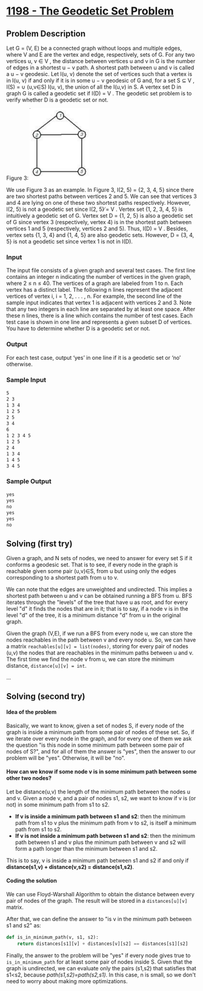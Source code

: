 # [1198 - The Geodetic Set Problem](https://uva.onlinejudge.org/index.php?option=com_onlinejudge&Itemid=8&page=show_problem&problem=3639)

## Problem Description

Let G = (V, E) be a connected graph without loops and multiple edges, where V and E are the vertex
and edge, respectively, sets of G. For any two vertices u, v ∈ V , the distance between vertices u and v
in G is the number of edges in a shortest u − v path. A shortest path between u and v is called a u − v
geodesic. Let I(u, v) denote the set of vertices such that a vertex is in I(u, v) if and only if it is in some
u − v geodesic of G and, for a set S ⊆ V , I(S) = ∪ (u,v∈S) I(u, v), the union
of all the I(u,v) in S. A vertex set D in graph G is called a
geodetic set if I(D) = V . The geodetic set problem is to verify whether D is a geodetic set or not.

Figure 3: ![alt text](figure3.png "Figure 3: A graph G.")


We use Figure 3 as an example. In Figure 3, I(2, 5) = {2, 3, 4, 5}
since there are two shortest paths between vertices 2 and 5. We can
see that vertices 3 and 4 are lying on one of these two shortest paths
respectively. However, I(2, 5) is not a geodetic set since I(2, 5) ̸= V .
Vertex set {1, 2, 3, 4, 5} is intuitively a geodetic set of G. Vertex set
D = {1, 2, 5} is also a geodetic set of G since vertex 3 (respectively,
vertex 4) is in the shortest path between vertices 1 and 5 (respectively,
vertices 2 and 5). Thus, I(D) = V . Besides, vertex sets {1, 3, 4} and
{1, 4, 5} are also geodetic sets. However, D = {3, 4, 5} is not a geodetic
set since vertex 1 is not in I(D).

### Input
The input file consists of a given graph and several test cases. The first
line contains an integer n indicating the number of vertices in the given graph, where 2 ≤ n ≤ 40. The
vertices of a graph are labeled from 1 to n. Each vertex has a distinct label. The following n lines
represent the adjacent vertices of vertex i, i = 1, 2, . . . , n. For example, the second line of the sample
input indicates that vertex 1 is adjacent with vertices 2 and 3. Note that any two integers in each line
are separated by at least one space. After these n lines, there is a line which contains the number of
test cases. Each test case is shown in one line and represents a given subset D of vertices. You have to
determine whether D is a geodetic set or not.


### Output
For each test case, output ‘yes’ in one line if it is a geodetic set or ‘no’ otherwise.

### Sample Input
```
5
2 3
1 3 4
1 2 5
2 5
3 4
6
1 2 3 4 5
1 2 5
2 4
1 3 4
1 4 5
3 4 5
```

### Sample Output
```
yes
yes
no
yes
yes
no
```

## Solving (first try)

Given a graph, and N sets of nodes, we need to answer for every set S if it 
conforms a geodesic set. That is to see, if every node in the graph is 
reachable given some pair (u,v)∈S, from u but using only the edges corresponding
to a shortest path from u to v.

We can note that the edges are unweighted and undirected. This implies a 
shortest path between u and v can be obtained running a BFS from u. 
BFS iterates through the "levels" of the tree that have u as root, and for
every level "d" it finds the nodes that are in it; that is to say, if a node v
is in the level "d" of the tree, it is a minimum distance "d" from u in the
original graph.

Given the graph (V,E), if we run a BFS from every node u, we can store the nodes
reachables in the path between v and every node u. So, we can have a matrix
```reachables[u][v] = list(nodes)```, storing for every pair of nodes (u,v) the nodes
that are reachables in the minimum paths between u and v. The first time we find
the node v from u, we can store the minimum distance, ```distance[u][v] = int```.

...

## Solving (second try)

#### Idea of the problem

Basically, we want to know, given a set of nodes S, if every node of the graph 
is inside a minimum path from some pair of nodes of these set. So, if we iterate
over every node in the graph, and for every one of them we ask the question
"is this node in some minimum path between some pair of nodes of S?", and for
all of them the answer is "yes", then  the answer to our problem will be "yes".
Otherwise, it will be "no".

#### How can we know if some node v is in some minimum path between some other two nodes? 

Let be distance(u,v) the length of the minimum path between the nodes u and v. 
Given a node v, and a pair of nodes s1, s2, we want to know if v is (or not) in some
minimum path from s1 to s2. 

- __If v is inside a minimum path between s1 and s2__: 
then the minimum path from s1 to v plus 
the minimum path from v to s2, is itself a minimum path 
from s1 to s2.
- __If v is not inside a minimum path between s1 and s2__: 
then the minimum path between s1 and v plus the
minimum path between v and s2 will form a path longer than the 
minimum between s1 and s2.

This is to say, v is inside a minimum path between s1 and s2 if and only if
**distance(s1,v) + distance(v,s2) = distance(s1,s2)**.

#### Coding the solution

We can use Floyd-Warshall Algorithm to obtain the distance between every pair
of nodes of the graph.
The result will be stored in a ```distances[u][v]``` matrix.

After that, we can define the answer to 
"is v in the minimum path between s1 and s2" as:
 
```python
def is_in_minimum_path(v, s1, s2):
    return distances[s1][v] + distances[v][s2] == distances[s1][s2]
```

Finally, the answer to the problem will be "yes" if every node gives true
to ```is_in_minimum_path``` for at least some pair of nodes inside S. 
Given that the graph is undirected, we can evaluate only the pairs (s1,s2)
that satisfies that s1<s2, because _path(s1,s2)=path(s2,s1)_. In this case,
n is small, so we don't need to worry about making more optimizations.
